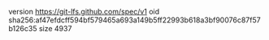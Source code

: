 version https://git-lfs.github.com/spec/v1
oid sha256:af47efdcff594bf579465a693a149b5ff22993b618a3bf90076c87f57b126c35
size 4937
